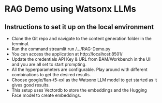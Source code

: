 # RAG Demo using Watsonx LLMs

## Instructions to set it up on the local environment

* Clone the Git repo and navigate to the content generation folder in the terminal.
* Run the command streamlit run /.../RAG-Demo.py
* You can access the application at http://localhost:8501/
* Update the credentials API Key & URL from BAM/Workbench in the UI and you are all set to start prompting.
* All the hyperparameters are configurable. Play around with different combinations to get the desired results.
* Choose google/flan-t5-xxl as the Watsonx LLM model to get started as it gives good results.
* This setup uses Vectordb to store the embeddings and the Hugging Face model to create embeddings.
